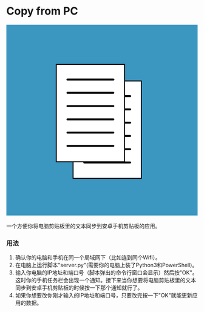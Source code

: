# Copy from PC

![icon](./CopyfromPC.svg)

一个方便你将电脑剪贴板里的文本同步到安卓手机剪贴板的应用。

### 用法

1. 确认你的电脑和手机在同一个局域网下（比如连到同个Wifi）。
2. 在电脑上运行脚本"server.py"(需要你的电脑上装了Python3和PowerShell)。
3. 输入你电脑的IP地址和端口号（脚本弹出的命令行窗口会显示）然后按"OK"。这时你的手机任务栏会出现一个通知。接下来当你想要将电脑剪贴板里的文本同步到安卓手机剪贴板的时候按一下那个通知就行了。
4. 如果你想要改你刚才输入的IP地址和端口号，只要改完按一下"OK"就能更新应用的数据。

